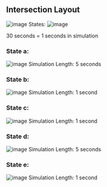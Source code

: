 ## Intersection Layout
![image](https://user-images.githubusercontent.com/90064335/165868546-e52cdde0-0904-459a-b324-405d7797e73f.png)
States:
![image](https://user-images.githubusercontent.com/90064335/165868481-34737109-72e8-4c89-ae47-757a89a3ad24.png)

30 seconds = 1 seconds in simulation

### State a:
![image](https://user-images.githubusercontent.com/90064335/165868663-be1d4a02-553d-4057-9278-08d31874cc40.png)
Simulation Length: 5 seconds

### State b:
![image](https://user-images.githubusercontent.com/90064335/165868722-4dbbaf09-1226-42a3-b78a-e13110d44c19.png)
Simulation Length: 1 second

### State c:
![image](https://user-images.githubusercontent.com/90064335/165868748-99a63fda-1f93-4e15-ae77-91928fd8ecae.png)
Simulation Length: 1 second

### State d:
![image](https://user-images.githubusercontent.com/90064335/165868787-15a3d8ec-96cd-47b1-b1ec-f371ac84d10c.png)
Simulation Length: 5 seconds

### State e:
![image](https://user-images.githubusercontent.com/90064335/165868830-1d4aa764-ce1d-4e22-8603-dc5fbeae4503.png)
Simulation Length: 1 second
